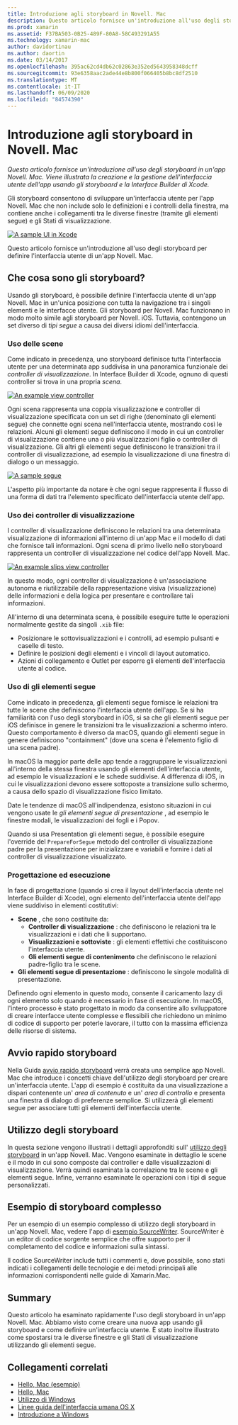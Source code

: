 ```yaml
---
title: Introduzione agli storyboard in Novell. Mac
description: Questo articolo fornisce un'introduzione all'uso degli storyboard in un'app Novell. Mac. Viene descritto come creare e gestire l'interfaccia utente dell'app usando gli storyboard e Interface Builder di Xcode.
ms.prod: xamarin
ms.assetid: F37BA503-0B25-489F-80A8-58C493291A55
ms.technology: xamarin-mac
author: davidortinau
ms.author: daortin
ms.date: 03/14/2017
ms.openlocfilehash: 395ac62cd4db62c02863e352ed5643958348dcff
ms.sourcegitcommit: 93e6358aac2ade44e8b800f066405b8bc8df2510
ms.translationtype: MT
ms.contentlocale: it-IT
ms.lasthandoff: 06/09/2020
ms.locfileid: "84574390"
---
```

# <a name="introduction-to-storyboards-in-xamarinmac"></a>Introduzione agli storyboard in Novell. Mac

_Questo articolo fornisce un'introduzione all'uso degli storyboard in un'app Novell. Mac. Viene illustrata la creazione e la gestione dell'interfaccia utente dell'app usando gli storyboard e la Interface Builder di Xcode._

Gli storyboard consentono di sviluppare un'interfaccia utente per l'app Novell. Mac che non include solo le definizioni e i controlli della finestra, ma contiene anche i collegamenti tra le diverse finestre (tramite gli elementi segue) e gli Stati di visualizzazione.

[![](images/intro01.png "A sample UI in Xcode")](images/intro01.png#lightbox)

Questo articolo fornisce un'introduzione all'uso degli storyboard per definire l'interfaccia utente di un'app Novell. Mac.

<a name="What-are-Storyboards"></a>

## <a name="what-are-storyboards"></a>Che cosa sono gli storyboard?

Usando gli storyboard, è possibile definire l'interfaccia utente di un'app Novell. Mac in un'unica posizione con tutta la navigazione tra i singoli elementi e le interfacce utente. Gli storyboard per Novell. Mac funzionano in modo molto simile agli storyboard per Novell. iOS. Tuttavia, contengono un set diverso di _tipi segue_ a causa dei diversi idiomi dell'interfaccia.

<a name="Working-with-Scenes"></a>

### <a name="working-with-scenes"></a>Uso delle scene

Come indicato in precedenza, uno storyboard definisce tutta l'interfaccia utente per una determinata app suddivisa in una panoramica funzionale dei _controller di visualizzazione_. In Interface Builder di Xcode, ognuno di questi controller si trova in una propria _scena_.

[![](images/intro02.png "An example view controller")](images/intro02.png#lightbox)

Ogni scena rappresenta una coppia visualizzazione e controller di visualizzazione specificata con un set di righe (denominato gli elementi segue) che connette ogni scena nell'interfaccia utente, mostrando così le relazioni. Alcuni gli elementi segue definiscono il modo in cui un controller di visualizzazione contiene una o più visualizzazioni figlio o controller di visualizzazione. Gli altri gli elementi segue definiscono le transizioni tra il controller di visualizzazione, ad esempio la visualizzazione di una finestra di dialogo o un messaggio. 

[![](images/intro03.png "A sample segue")](images/intro03.png#lightbox)

L'aspetto più importante da notare è che ogni segue rappresenta il flusso di una forma di dati tra l'elemento specificato dell'interfaccia utente dell'app.

<a name="Working-with-View-Controllers"></a>

### <a name="working-with-view-controllers"></a>Uso dei controller di visualizzazione

I controller di visualizzazione definiscono le relazioni tra una determinata visualizzazione di informazioni all'interno di un'app Mac e il modello di dati che fornisce tali informazioni. Ogni scena di primo livello nello storyboard rappresenta un controller di visualizzazione nel codice dell'app Novell. Mac.

[![](images/intro04.png "An example slips view controller")](images/intro04.png#lightbox)

In questo modo, ogni controller di visualizzazione è un'associazione autonoma e riutilizzabile della rappresentazione visiva (visualizzazione) delle informazioni e della logica per presentare e controllare tali informazioni.

All'interno di una determinata scena, è possibile eseguire tutte le operazioni normalmente gestite da singoli `.xib` file: 

- Posizionare le sottovisualizzazioni e i controlli, ad esempio pulsanti e caselle di testo.
- Definire le posizioni degli elementi e i vincoli di layout automatico.
- Azioni di collegamento e Outlet per esporre gli elementi dell'interfaccia utente al codice.

<a name="Working-with-Segues"></a>

### <a name="working-with-segues"></a>Uso di gli elementi segue

Come indicato in precedenza, gli elementi segue fornisce le relazioni tra tutte le scene che definiscono l'interfaccia utente dell'app. Se si ha familiarità con l'uso degli storyboard in iOS, si sa che gli elementi segue per iOS definisce in genere le transizioni tra le visualizzazioni a schermo intero. Questo comportamento è diverso da macOS, quando gli elementi segue in genere definiscono "containment" (dove una scena è l'elemento figlio di una scena padre).

In macOS la maggior parte delle app tende a raggruppare le visualizzazioni all'interno della stessa finestra usando gli elementi dell'interfaccia utente, ad esempio le visualizzazioni e le schede suddivise. A differenza di iOS, in cui le visualizzazioni devono essere sottoposte a transizione sullo schermo, a causa dello spazio di visualizzazione fisico limitato.

Date le tendenze di macOS all'indipendenza, esistono situazioni in cui vengono usate le _gli elementi segue di presentazione_ , ad esempio le finestre modali, le visualizzazioni dei fogli e i Popov.

Quando si usa Presentation gli elementi segue, è possibile eseguire l'override del `PrepareForSegue` metodo del controller di visualizzazione padre per la presentazione per inizializzare e variabili e fornire i dati al controller di visualizzazione visualizzato.

<a name="Design-and-Run-Times"></a>

### <a name="design-and-run-times"></a>Progettazione ed esecuzione

In fase di progettazione (quando si crea il layout dell'interfaccia utente nel Interface Builder di Xcode), ogni elemento dell'interfaccia utente dell'app viene suddiviso in elementi costitutivi:

- **Scene** , che sono costituite da:
  - **Controller di visualizzazione** : che definiscono le relazioni tra le visualizzazioni e i dati che li supportano.
  - **Visualizzazioni e sottoviste** : gli elementi effettivi che costituiscono l'interfaccia utente.
  - **Gli elementi segue di contenimento** che definiscono le relazioni padre-figlio tra le scene.
- **Gli elementi segue di presentazione** : definiscono le singole modalità di presentazione. 

Definendo ogni elemento in questo modo, consente il caricamento lazy di ogni elemento solo quando è necessario in fase di esecuzione. In macOS, l'intero processo è stato progettato in modo da consentire allo sviluppatore di creare interfacce utente complesse e flessibili che richiedono un minimo di codice di supporto per poterle lavorare, il tutto con la massima efficienza delle risorse di sistema.

<a name="Storyboard-Quick-Start"></a>

## <a name="storyboard-quick-start"></a>Avvio rapido storyboard

Nella Guida [avvio rapido storyboard](~/mac/platform/storyboards/quickstart.md) verrà creata una semplice app Novell. Mac che introduce i concetti chiave dell'utilizzo degli storyboard per creare un'interfaccia utente. L'app di esempio è costituita da una visualizzazione a dispari contenente un' _area di contenuto_ e un' _area di controllo_ e presenta una finestra di dialogo di preferenze semplice. Si utilizzerà gli elementi segue per associare tutti gli elementi dell'interfaccia utente.

<a name="Working-with-Storyboards"></a>

## <a name="working-with-storyboards"></a>Utilizzo degli storyboard

In questa sezione vengono illustrati i dettagli approfonditi sull' [utilizzo degli storyboard](~/mac/platform/storyboards/indepth.md) in un'app Novell. Mac. Vengono esaminate in dettaglio le scene e il modo in cui sono composte dai controller e dalle visualizzazioni di visualizzazione. Verrà quindi esaminata la correlazione tra le scene e gli elementi segue. Infine, verranno esaminate le operazioni con i tipi di segue personalizzati. 

<a name="Complex-Storyboard-Example"></a>

## <a name="complex-storyboard-example"></a>Esempio di storyboard complesso

Per un esempio di un esempio complesso di utilizzo degli storyboard in un'app Novell. Mac, vedere l'app di [esempio SourceWriter](https://docs.microsoft.com/samples/xamarin/mac-samples/sourcewriter). SourceWriter è un editor di codice sorgente semplice che offre supporto per il completamento del codice e informazioni sulla sintassi.

Il codice SourceWriter include tutti i commenti e, dove possibile, sono stati indicati i collegamenti delle tecnologie e dei metodi principali alle informazioni corrispondenti nelle guide di Xamarin.Mac.

<a name="Summary"></a>

## <a name="summary"></a>Summary

Questo articolo ha esaminato rapidamente l'uso degli storyboard in un'app Novell. Mac. Abbiamo visto come creare una nuova app usando gli storyboard e come definire un'interfaccia utente. È stato inoltre illustrato come spostarsi tra le diverse finestre e gli Stati di visualizzazione utilizzando gli elementi segue.

## <a name="related-links"></a>Collegamenti correlati

- [Hello, Mac (esempio)](https://docs.microsoft.com/samples/xamarin/mac-samples/hello-mac)
- [Hello, Mac](~/mac/get-started/hello-mac.md)
- [Utilizzo di Windows](~/mac/user-interface/window.md)
- [Linee guida dell'interfaccia umana OS X](https://developer.apple.com/library/mac/documentation/UserExperience/Conceptual/OSXHIGuidelines/)
- [Introduzione a Windows](https://developer.apple.com/library/mac/documentation/Cocoa/Conceptual/WinPanel/Introduction.html#//apple_ref/doc/uid/10000031-SW1)
